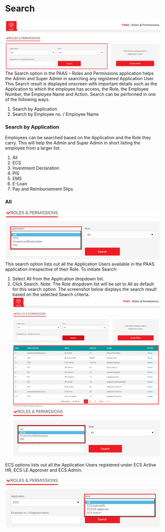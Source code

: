 <!-- TITLE: Search -->
<!-- SUBTITLE: A quick summary of Search -->

# Search
![Rp 11](/uploads/rp-11.png "Rp 11")
The Search option in the PAAS – Roles and Permissions application helps the Admin and Super Admin in searching any registered Application User. This Search result is displayed onscreen with important details such as the Application to which the employee has access, the Role, the Employee Number, the Employee Name and Action. Search can be performed in one of the following ways.
1.	Search by Application
2.	Search by Employee no. / Employee Name

### Search by Application
Employees can be searched based on the Application and the Role they carry. This will help the Admin and Super Admin in short listing the employee from a larger list.
1.	All
2.	ECS
3.	Investment Declaration
4.	PIS
5.	EMS
6.	E-Loan
7.	Pay and Reimbursement Slips

### All

![Rp 12](/uploads/rp-12.png "Rp 12")
This search option lists out all the Application Users available in the PAAS application irrespective of their Role.
To initiate Search:
1.	Select All from the Application dropdown list.
2.	Click Search.
Note: The Role dropdown list will be set to All as default for this search option.
The screenshot below displays the search result based on the selected Search criteria.
![Rp 13](/uploads/rp-13.png "Rp 13")
![Rp 14](/uploads/rp-14.png "Rp 14")

ECS options lists out all the Application Users registered under ECS Active HR, ECS LE Approver and ECS Admin.

![Rp 15](/uploads/rp-15.png "Rp 15")